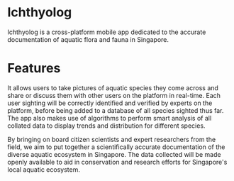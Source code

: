 # Ichthyolog
Ichthyolog is a cross-platform mobile app dedicated to the accurate documentation of aquatic flora and fauna in Singapore. 

# Features

It allows users to take pictures of aquatic species they come across and share or discuss them with other users on the platform in real-time. 
Each user sighting will be correctly identified and verified by experts on the platform, before being added to a database of all species sighted thus far.
The app also makes use of algorithms to perform smart analysis of all collated data to display trends and distribution for different species.

By bringing on board citizen scientists and expert researchers from the field, we aim to put together a scientifically accurate documentation of the diverse aquatic ecosystem in Singapore.
The data collected will be made openly available to aid in conservation and research efforts for Singapore's local aquatic ecosystem.
